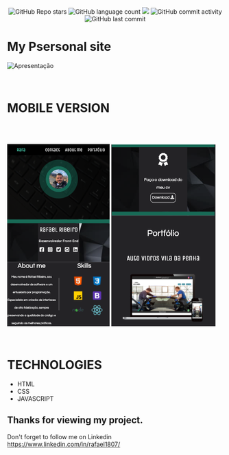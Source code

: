 

<div align="center"
  
![GitHub Repo stars](https://img.shields.io/github/stars/Rafa1807/Rafa1807.github.io?style=social)
![GitHub language count](https://img.shields.io/github/languages/count/Rafa1807/Rafa1807.github.io)
 <img src="https://img.shields.io/badge/%F0%9F%99%8F-Obrigado-blueviolet">
![GitHub commit activity](https://img.shields.io/github/commit-activity/w/Rafa1807/Rafa1807.github.io)
![GitHub last commit](https://img.shields.io/github/last-commit/Rafa1807/Rafa1807.github.io)

</div>

# My Psersonal site


<img src="./assets/apresentacao-portifolio.gif" alt="Apresentação">

<br>
<br>
<br>

# MOBILE VERSION
<br>
<br>

<img src="./assets/version-mobile1.png">         <img src="./assets/version-mobile2.png">

<br>

# TECHNOLOGIES

* HTML
* CSS
* JAVASCRIPT

## Thanks for viewing my project.

Don't forget to follow me on Linkedin https://www.linkedin.com/in/rafael1807/




